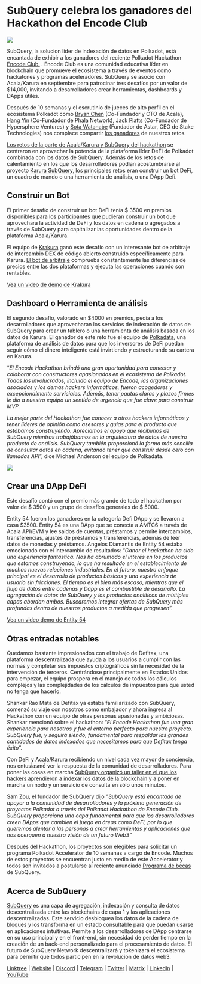 # SubQuery celebra los ganadores del Hackathon del Encode Club

![](https://miro.medium.com/max/1400/1*KSv8qczywRPCEvWXeYiDNA.png)

SubQuery, la solucion lider de indexación de datos en Polkadot, está encantada de exhibir a los ganadores del reciente Polkadot Hackathon [Encode Club.](https://www.encode.club/) . Encode Club es una comunidad educativa líder en blockchain que promueve el ecosistema a través de eventos como hackatones y programas aceleradores. SubQuery se asoció con Acala/Karura en septiembre para patrocinar tres desafíos por un valor de $14,000, invitando a desarrolladores crear herramientas, dashboards y DApps útiles.

Después de 10 semanas y el escrutinio de jueces de alto perfil en el ecosistema Polkadot como [Bryan Chen](https://twitter.com/XiliangChen) (Co-Fundador y CTO de Acala), [Hang Yin](https://twitter.com/bgmshana) (Co-Fundador de Phala Network), [Jack Platts](https://twitter.com/jackbplatts) (Co-Fundador de Hypersphere Ventures) y [Sota Watanabe](https://twitter.com/WatanabeSota) (Fundador de Astar, CEO de Stake Technologies) nos complace compartir [los ganadores](https://medium.com/encode-club/polkadot-hack-finale-prizewinners-and-summary-931627c64d9) de nuestros retos.

[Los retos de la parte de Acala/Karura y SubQuery del hackathon](https://medium.com/encode-club/polkadot-hack-challenges-7cfeba1a4c0e) se centraron en aprovechar la potencia de la plataforma líder DeFi de Polkadot combinada con los datos de SubQuery. Además de los retos de calentamiento en los que los desarrolladores podían acostumbrarse al proyecto [Karura SubQuery](https://explorer.subquery.network/subquery/AcalaNetwork/karura), los principales retos eran construir un bot DeFi, un cuadro de mando o una herramienta de análisis, o una DApp Defi.

## Construir un Bot

El primer desafío de construir un bot DeFi tenía $ 3500 en premios disponibles para los participantes que pudieran construir un bot que aprovechara la actividad de DeFi y los datos en cadena o agregados a través de SubQuery para capitalizar las oportunidades dentro de la plataforma Acala/Karura.

El equipo de [Krakura](https://github.com/houtenbos/krakura-bot) ganó este desafío con un interesante bot de arbitraje de intercambio DEX de código abierto construido específicamente para Karura. [El bot de arbitraje](https://github.com/houtenbos/krakura-bot) comprueba constantemente las diferencias de precios entre las dos plataformas y ejecuta las operaciones cuando son rentables.

[Vea un video de demo de Krakura](https://youtu.be/G7TNTzMDijU)

## Dashboard o Herramienta de análisis

El segundo desafío, valorado en $4000 en premios, pedía a los desarrolladores que aprovecharan los servicios de indexación de datos de SubQuery para crear un tablero o una herramienta de análisis basada en los datos de Karura. El ganador de este reto fue el equipo de [Polkadata](https://www.polkadata.xyz/), una plataforma de análisis de datos para que los inversores de DeFi puedan seguir cómo el dinero inteligente está invirtiendo y estructurando su cartera en Karura.

“_El Encode Hackathon brindó una gran oportunidad para conectar y colaborar con constructores apasionados en el ecosistema de Polkadot. Todos los involucrados, incluido el equipo de Encode, las organizaciones asociadas y los demás hackers informáticos, fueron acogedores y excepcionalmente serviciales. Además, tener pautas claras y plazos firmes le dio a nuestro equipo un sentido de urgencia que fue clave para construir MVP._

_La mejor parte del Hackathon fue conocer a otros hackers informáticos y tener líderes de opinión como asesores y guías para el producto que estábamos construyendo. Apreciamos el apoyo que recibimos de SubQuery mientras trabajábamos en la arquitectura de datos de nuestro producto de análisis. SubQuery también proporcionó la forma más sencilla de consultar datos en cadena, evitando tener que construir desde cero con llamadas API_”, dice Michael Anderson del equipo de Polkadata.

![](https://miro.medium.com/max/1400/0*o01LCEIOu-FyUOWx)

## Crear una DApp DeFi

Este desafío contó con el premio más grande de todo el hackathon por valor de $ 3500 y un grupo de desafíos generales de $ 5000.

Entity 54 fueron los ganadores en la categoría Defi DApp y se llevaron a casa $3500. Entity 54 es una DApp que se conecta a AMTC6 a través de Acala API/EVM y lee saldos de cuentas, préstamos y permite intercambios, transferencias, ajustes de préstamos y transferencias, además de leer datos de monedas y préstamos. Angelos Diamantis de Entity 54 estaba emocionado con el intercambio de resultados: “_Ganar el hackathon ha sido una experiencia fantástica. Nos ha abrumado el interés en los productos que estamos construyendo, lo que ha resultado en el establecimiento de muchas nuevas relaciones industriales. En el futuro, nuestro enfoque principal es el desarrollo de productos básicos y una experiencia de usuario sin fricciones. El tiempo es el bien más escaso, mientras que el flujo de datos entre cadenas y Dapp es el combustible de desarrollo. La agregación de datos de SubQuery y los productos analíticos de múltiples capas abordan ambos. Buscaremos integrar ofertas de SubQuery más profundas dentro de nuestros productos a medida que progresen_”.

[Vea un video demo de Entity 54](https://youtu.be/fU1BRVOtx2o)

## Otras entradas notables

Quedamos bastante impresionados con el trabajo de Defitax, una plataforma descentralizada que ayuda a los usuarios a cumplir con las normas y completar sus impuestos criptográficos sin la necesidad de la intervención de terceros. Centrándose principalmente en Estados Unidos para empezar, el equipo prospera en el manejo de todos los cálculos complejos y las complejidades de los cálculos de impuestos para que usted no tenga que hacerlo.

Shankar Rao Mata de Defitax ya estaba familiarizado con SubQuery, comenzó su viaje con nosotros como embajador y ahora ingresa al Hackathon con un equipo de otras personas apasionadas y ambiciosas. Shankar mencionó sobre el hackathon: “_El Encode Hackathon fue una gran experiencia para nosotros y fue el entorno perfecto para nuestro proyecto. SubQuery fue, y seguirá siendo, fundamental para respaldar las grandes cantidades de datos indexados que necesitamos para que Defitax tenga éxito_”.

Con DeFi y Acala/Karura recibiendo un nivel cada vez mayor de conciencia, nos entusiasmó ver la respuesta de la comunidad de desarrolladores. Para poner las cosas en marcha [SubQuery organizó un taller en el que los hackers aprendieron a indexar los datos de la blockchain](https://www.youtube.com/watch?v=QUtWC_LZM8Q) y a poner en marcha un nodo y un servicio de consulta en sólo unos minutos.

Sam Zou, el fundador de SubQuery dijo _"SubQuery está encantado de apoyar a la comunidad de desarrolladores y la próxima generación de proyectos Polkadot a través del Polkadot Hackathon de Encode Club. SubQuery proporciona una capa fundamental para que los desarrolladores creen DApps que cambien el juego en áreas como DeFi, por lo que queremos alentar a las personas a crear herramientas y aplicaciones que nos acerquen a nuestra visión de un futuro Web3”_

Después del Hackathon, los proyectos son elegibles para solicitar un programa Polkadot Accelerator de 10 semanas a cargo de Encode. Muchos de estos proyectos se encuentran justo en medio de este Accelerator y todos son invitados a postularse al reciente anunciado [Programa de becas](https://subquery.network/grants) de SubQuery.

## Acerca de SubQuery

[SubQuery](https://subquery.network/) es una capa de agregación, indexación y consulta de datos descentralizada entre las blockchains de capa 1 y las aplicaciones descentralizadas. Este servicio desbloquea los datos de la cadena de bloques y los transforma en un estado consultable para que puedan usarse en aplicaciones intuitivas. Permite a los desarrolladores de DApp centrarse en su uso principal y en el front-end, sin necesidad de perder tiempo en la creación de un back-end personalizado para el procesamiento de datos. El futuro de SubQuery Network descentralizará y tokenizará el ecosistema para permitir que todos participen en la revolución de datos web3.

[Linktree](https://linktr.ee/subquerynetwork) | [Website](https://subquery.network/) | [Discord](https://discord.com/invite/78zg8aBSMG) | [Telegram](https://t.me/subquerynetwork) | [Twitter](https://twitter.com/subquerynetwork) | [Matrix](https://matrix.to/#/#subquery:matrix.org) | [LinkedIn](https://www.linkedin.com/company/subquery) | [YouTube](https://www.youtube.com/channel/UCi1a6NUUjegcLHDFLr7CqLw)
